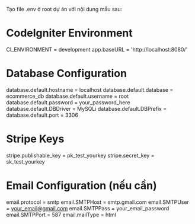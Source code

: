 Tạo file .env ở root dự án với nội dung mẫu sau:

# CodeIgniter Environment
CI_ENVIRONMENT = development
app.baseURL = 'http://localhost:8080/'

# Database Configuration
database.default.hostname = localhost
database.default.database = ecommerce_db
database.default.username = root
database.default.password = your_password_here
database.default.DBDriver = MySQLi
database.default.DBPrefix =
database.default.port = 3306

# Stripe Keys
stripe.publishable_key = pk_test_yourkey
stripe.secret_key = sk_test_yourkey

# Email Configuration (nếu cần)
email.protocol = smtp
email.SMTPHost = smtp.gmail.com
email.SMTPUser = your_email@gmail.com
email.SMTPPass = your_email_password
email.SMTPPort = 587
email.mailType = html